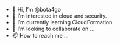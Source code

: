 - 👋 Hi, I’m @bota4go
- 👀 I’m interested in cloud and security.
- 🌱 I’m currently learning CloudFormation. 
- 💞️ I’m looking to collaborate on ...
- 📫 How to reach me ...

<!---
bota4go/bota4go is a ✨ special ✨ repository because its `README.md` (this file) appears on your GitHub profile.
You can click the Preview link to take a look at your changes.
--->
